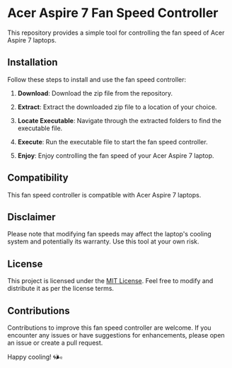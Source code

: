 # Acer Aspire 7 Fan Speed Controller

This repository provides a simple tool for controlling the fan speed of Acer Aspire 7 laptops.

## Installation

Follow these steps to install and use the fan speed controller:

1. **Download**: Download the zip file from the repository.

2. **Extract**: Extract the downloaded zip file to a location of your choice.

3. **Locate Executable**: Navigate through the extracted folders to find the executable file.

4. **Execute**: Run the executable file to start the fan speed controller.

5. **Enjoy**: Enjoy controlling the fan speed of your Acer Aspire 7 laptop.

## Compatibility

This fan speed controller is compatible with Acer Aspire 7 laptops.

## Disclaimer

Please note that modifying fan speeds may affect the laptop's cooling system and potentially its warranty. Use this tool at your own risk.

## License

This project is licensed under the [MIT License](LICENSE). Feel free to modify and distribute it as per the license terms.

## Contributions

Contributions to improve this fan speed controller are welcome. If you encounter any issues or have suggestions for enhancements, please open an issue or create a pull request. 

Happy cooling! 🌀🌬️
